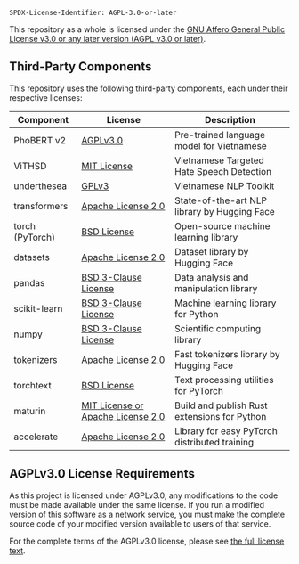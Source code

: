 ```
SPDX-License-Identifier: AGPL-3.0-or-later
```
This repository as a whole is licensed under the [GNU Affero General Public License v3.0 or any later version (AGPL v3.0 or later)](https://www.gnu.org/licenses/agpl-3.0.en.html).

## Third-Party Components

This repository uses the following third-party components, each under their respective licenses:

| Component | License | Description |
|-----------|---------|-------------|
| PhoBERT v2 | [AGPLv3.0](https://www.gnu.org/licenses/agpl-3.0.en.html) | Pre-trained language model for Vietnamese |
| ViTHSD | [MIT License](https://opensource.org/licenses/MIT) | Vietnamese Targeted Hate Speech Detection |
| underthesea | [GPLv3](https://www.gnu.org/licenses/gpl-3.0.en.html) | Vietnamese NLP Toolkit |
| transformers | [Apache License 2.0](https://github.com/huggingface/transformers/blob/main/LICENSE) | State-of-the-art NLP library by Hugging Face |
| torch (PyTorch) | [BSD License](https://github.com/pytorch/pytorch/blob/master/LICENSE) | Open-source machine learning library |
| datasets | [Apache License 2.0](https://github.com/huggingface/datasets/blob/main/LICENSE) | Dataset library by Hugging Face |
| pandas | [BSD 3-Clause License](https://github.com/pandas-dev/pandas/blob/main/LICENSE) | Data analysis and manipulation library |
| scikit-learn | [BSD 3-Clause License](https://github.com/scikit-learn/scikit-learn/blob/main/COPYING) | Machine learning library for Python |
| numpy | [BSD 3-Clause License](https://github.com/numpy/numpy/blob/main/LICENSE.txt) | Scientific computing library |
| tokenizers | [Apache License 2.0](https://github.com/huggingface/tokenizers/blob/main/LICENSE) | Fast tokenizers library by Hugging Face |
| torchtext | [BSD License](https://github.com/pytorch/text/blob/main/LICENSE) | Text processing utilities for PyTorch |
| maturin | [MIT License or Apache License 2.0](https://github.com/PyO3/maturin/blob/main/license-mit) | Build and publish Rust extensions for Python |
| accelerate | [Apache License 2.0](https://github.com/huggingface/accelerate/blob/main/LICENSE) | Library for easy PyTorch distributed training |

## AGPLv3.0 License Requirements

As this project is licensed under AGPLv3.0, any modifications to the code must be made available under the same license. If you run a modified version of this software as a network service, you must make the complete source code of your modified version available to users of that service.

For the complete terms of the AGPLv3.0 license, please see [the full license text](https://www.gnu.org/licenses/agpl-3.0.en.html).
